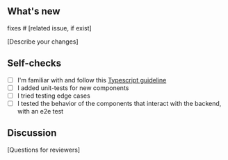 ## What's new

fixes # [related issue, if exist]

[Describe your changes]

## Self-checks

- [ ] I'm familiar with and follow this [ Typescript guideline](https://basarat.gitbook.io/typescript/styleguide)
- [ ] I added unit-tests for new components
- [ ] I tried testing edge cases
- [ ] I tested the behavior of the components that interact with the backend, with an e2e test

## Discussion

[Questions for reviewers]